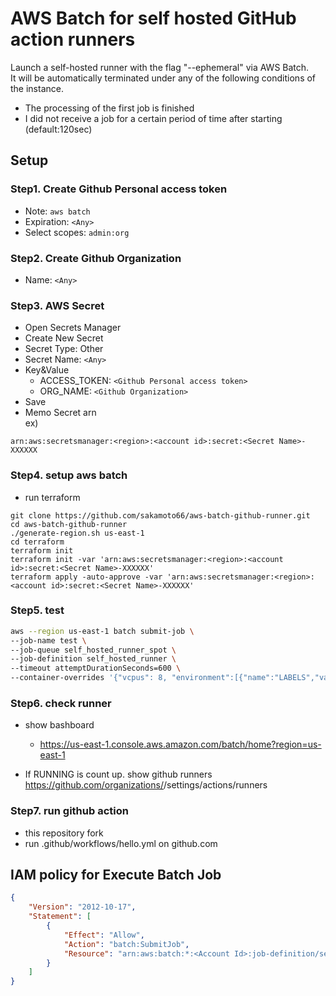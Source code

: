 # AWS Batch for self hosted GitHub action runners

Launch a self-hosted runner with the flag "--ephemeral" via AWS Batch.  
It will be automatically terminated under any of the following conditions of the instance.
- The processing of the first job is finished
- I did not receive a job for a certain period of time after starting (default:120sec)

## Setup
### Step1. Create Github Personal access token

- Note: `aws batch`
- Expiration: `<Any>`
- Select scopes: `admin:org`

### Step2. Create Github Organization

- Name: `<Any>`

### Step3. AWS Secret

- Open Secrets Manager
- Create New Secret
- Secret Type: Other
- Secret Name: `<Any>`
- Key&Value
  - ACCESS_TOKEN: `<Github Personal access token>`
  - ORG_NAME: `<Github Organization>`
- Save
- Memo Secret arn  
ex)
```
arn:aws:secretsmanager:<region>:<account id>:secret:<Secret Name>-XXXXXX
```

### Step4. setup aws batch

- run terraform
```
git clone https://github.com/sakamoto66/aws-batch-github-runner.git
cd aws-batch-github-runner
./generate-region.sh us-east-1
cd terraform
terraform init
terraform init -var 'arn:aws:secretsmanager:<region>:<account id>:secret:<Secret Name>-XXXXXX'
terraform apply -auto-approve -var 'arn:aws:secretsmanager:<region>:<account id>:secret:<Secret Name>-XXXXXX'
```
### Step5. test

```bash
aws --region us-east-1 batch submit-job \
--job-name test \
--job-queue self_hosted_runner_spot \
--job-definition self_hosted_runner \
--timeout attemptDurationSeconds=600 \
--container-overrides '{"vcpus": 8, "environment":[{"name":"LABELS","value":"loadtest"}]}'
```

### Step6. check runner

- show bashboard
  - https://us-east-1.console.aws.amazon.com/batch/home?region=us-east-1

- If RUNNING is count up. show github runners
https://github.com/organizations/<my organization>/settings/actions/runners


### Step7. run github action

- this repository fork
- run .github/workflows/hello.yml on github.com

## IAM policy for Execute Batch Job
```json
{
    "Version": "2012-10-17",
    "Statement": [
        {
            "Effect": "Allow",
            "Action": "batch:SubmitJob",
            "Resource": "arn:aws:batch:*:<Account Id>:job-definition/self_hosted_runner:*"
        }
    ]
}
```